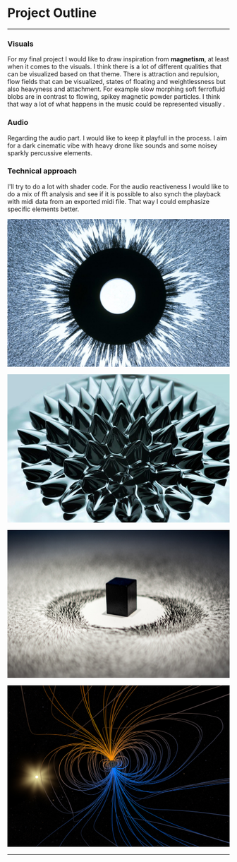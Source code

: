 # Project Outline

---

### Visuals

For my final project I would like to draw inspiration from **magnetism**, at least when it comes to the visuals. I think there is a lot of different qualities that can be visualized based on that theme. There is attraction and repulsion, flow fields that can be visualized, states of floating and weightlessness but also heavyness and attachment.
For example slow morphing soft ferrofluid blobs are in contrast to flowing, spikey magnetic powder particles.
I think that way a lot of what happens in the music could be represented visually  .

### Audio

Regarding the audio part. I would like to keep it playfull in the process. I aim for a dark cinematic vibe with heavy drone like sounds and some noisey sparkly percussive elements.

### Technical approach

I'll try to do a lot with shader code. For the audio reactiveness I would like to do a mix of fft analysis and see if it is possible to also synch the playback with midi data from an exported midi file. That way I could emphasize specific elements better.

![magenticField](img/magenticField_01.jpg)

![ferrofluid](img/ferrofluid.jpg)

![magneticPowder](img/magneticPowder.jpg)

![magenticField_02](img/magenticField_02.jpg)

---
